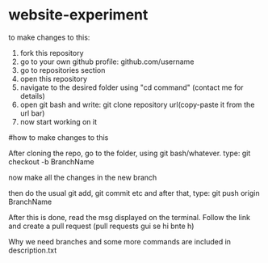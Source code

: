 # website-experiment

to make changes to this:

1. fork this repository
2. go to your own github profile: github.com/username
3. go to repositories section
4. open this repository
5. navigate to the desired folder using "cd command"
(contact me for details)
6. open git bash and write: git clone repository url(copy-paste it from the url bar)
7. now start working on it

#how to make changes to this

After cloning the repo, go to the folder, using git bash/whatever.
type: git checkout -b BranchName

now make all the changes in the new branch

then do the usual git add, git commit etc
and after that, type: git push origin BranchName

After this is done, read the msg displayed on the terminal. 
Follow the link and create a pull request (pull requests gui se hi bnte h)

Why we need branches and some more commands are included in description.txt

